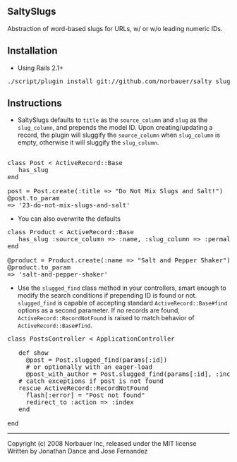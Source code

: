 ## SaltySlugs

 Abstraction of word-based slugs for URLs, w/ or w/o leading numeric IDs.
 
## Installation

* Using Rails 2.1+

<pre>
./script/plugin install git://github.com/norbauer/salty_slugs.git
</pre>

## Instructions

* SaltySlugs defaults to `title` as the `source_column` and `slug` as the `slug_column`, and prepends the model ID. Upon creating/updating a record, the plugin will sluggify the `source_column` when `slug_column` is empty, otherwise it will sluggify the `slug_column`.

<pre> 
class Post < ActiveRecord::Base
   has_slug
end
 
post = Post.create(:title => "Do Not Mix Slugs and Salt!")
@post.to_param
=> '23-do-not-mix-slugs-and-salt'
</pre>

* You can also overwrite the defaults

<pre>
class Product < ActiveRecord::Base
   has_slug :source_column => :name, :slug_column => :permalink, :prepend_id => false
end
 
@product = Product.create(:name => "Salt and Pepper Shaker")
@product.to_param
=> 'salt-and-pepper-shaker'
</pre>
 
* Use the `slugged_find` class method in your controllers, smart enough to modify the search conditions if prepending ID is found or not. `slugged_find` is capable of accepting standard `ActiveRecord::Base#find` options as a second parameter. If no records are found, `ActiveRecord::RecordNotFound` is raised to match behavior of `ActiveRecord::Base#find`.

<pre>
class PostsController < ApplicationController

   def show
     @post = Post.slugged_find(params[:id])
     # or optionally with an eager-load
     @post_with_author = Post.slugged_find(params[:id], :include => :author)
   # catch exceptions if post is not found
   rescue ActiveRecord::RecordNotFound
     flash[:error] = "Post not found"
     redirect_to :action => :index
   end
   
end
</pre>

---
Copyright (c) 2008 Norbauer Inc, released under the MIT license
<br/>Written by Jonathan Dance and Jose Fernandez
